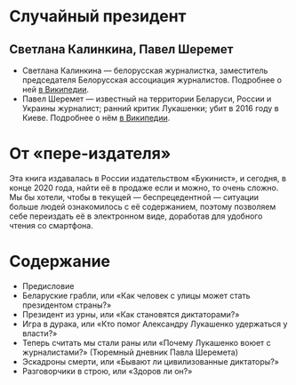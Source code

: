 # Случайный президент 
## Светлана Калинкина, Павел Шеремет

- Светлана Калинкина — белорусская журналистка, заместитель председателя Белорусская ассоциация журналистов. Подробнее о ней [в Википедии](https://ru.wikipedia.org/wiki/%D0%9A%D0%B0%D0%BB%D0%B8%D0%BD%D0%BA%D0%B8%D0%BD%D0%B0,_%D0%A1%D0%B2%D0%B5%D1%82%D0%BB%D0%B0%D0%BD%D0%B0_%D0%9C%D0%B8%D1%85%D0%B0%D0%B9%D0%BB%D0%BE%D0%B2%D0%BD%D0%B0).
- Павел Шеремет — известный на территории Беларуси, России и Украины журналист; ранний критик Лукашенки; убит в 2016 году в Киеве. Подробнее о нём [в Википедии](https://ru.wikipedia.org/wiki/%D0%A8%D0%B5%D1%80%D0%B5%D0%BC%D0%B5%D1%82,_%D0%9F%D0%B0%D0%B2%D0%B5%D0%BB_%D0%93%D1%80%D0%B8%D0%B3%D0%BE%D1%80%D1%8C%D0%B5%D0%B2%D0%B8%D1%87).

# От «пере-издателя»

Эта книга издавалась в России издательством «Букинист», и сегодня, в конце 2020 года, найти её в продаже если и можно, то очень сложно. Мы бы хотели, чтобы в текущей — беспрецедентной — ситуации больше людей ознакомилось с её содержанием, поэтому позволяем себе переиздать её в электронном виде, доработав для удобного чтения со смартфона.


# Содержание

- Предисловие
- Беларуские грабли, или «Как человек с улицы может стать президентом страны?»
- Президент из урны, или «Как становятся диктаторами?»
- Игра в дурака, или «Кто помог Александру Лукашенко удержаться у власти?»
- Теперь считать мы стали раны или «Почему Лукашенко воюет с журналистами?» (Тюремный дневник Павла Шеремета)
- Эскадроны смерти, или «Бывают ли цивилизованные диктаторы?»
- Разговорчики в строю, или «Здоров ли он?»


